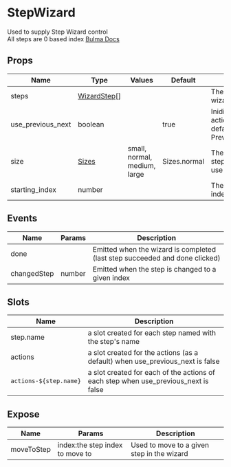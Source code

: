 # StepWizard

Used to supply Step Wizard control\
All steps are 0 based index
[Bulma Docs](https://aramvisser.github.io/bulma-steps/)
## Props

| Name    | Type | Values | Default | Description |
| -------- | ------- | -------- | ------- | ------- |
| steps | [WizardStep](../types.md#WizardStep)\[\] ||  | The steps for the wizard|
| use_previous_next | boolean || true | Inidicates if the actions should be defaulted to Previous/Next/Done|
| size | [Sizes](../enums.md#Sizes) |small, normal, medium, large| Sizes.normal | The size of the steps indicators to use|
| starting_index | number ||  | The starting step index|
## Events

| Name    | Params | Description |
| ------- | ------- | ------- |
| done||Emitted when the wizard is completed (last step succeeded and done clicked)|
| changedStep|number|Emitted when the step is changed to a given index|
## Slots

| Name    | Description |
| ------- | ------- |
| step.name|a slot created for each step named with the step's name|
| actions|a slot created for the actions (as a default) when use_previous_next is false|
| `actions-${step.name}`|a slot created for each of the actions of each step when use_previous_next is false|
## Expose

| Name    | Params | Description |
| ------- | ------- | ------- |
| moveToStep|index:the step index to move to|Used to move to a given step in the wizard|
